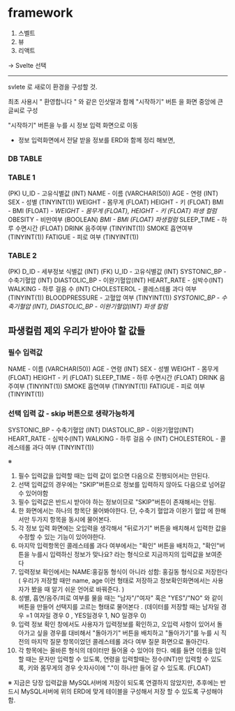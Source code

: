 
# framework

1. 스벨트 
2. 뷰
3. 리액트

→ Svelte 선택

---

svlete 로 새로이 환경을 구성할 것. 

최초 사용시 " 환영합니다 " 와 같은 인삿말과 함께 "시작하기" 버튼 을 화면 중앙에 큰글씨로 구성

"시작하기" 버튼을 누를 시 정보 입력 화면으로 이동

- 정보 입력화면에서 전달 받을 정보를 ERD와 함께 정리 해보면, 

### DB TABLE
### TABLE 1

(PK) U_ID - 고유식별값 (INT)
NAME - 이름 (VARCHAR(50))
AGE - 연령 (INT)
SEX - 성별 (TINYINT(1))
WEIGHT - 몸무게 (FLOAT)
HEIGHT - 키 (FLOAT)
BMI - BMI (FLOAT) - *WEIGHT - 몸무게 (FLOAT), HEIGHT - 키 (FLOAT) 파생 컬럼*
OBESITY - 비만여부 (BOOLEAN) *BMI - BMI (FLOAT) 파생컬럼*
SLEEP_TIME - 하루 수면시간 (FLOAT)
DRINK 음주여부 (TINYINT(1))
SMOKE 흡연여부 (TINYINT(1))
FATIGUE - 피로 여부 (TINYINT(1))

### TABLE 2

(PK) D_ID - 세부정보 식별값 (INT)
(FK) U_ID - 고유식별값 (INT)
SYSTONIC_BP - 수축기혈압 (INT)
DIASTOLIC_BP - 이완기혈압(INT)
HEART_RATE - 심박수(INT)
WALKING - 하루 걸음 수 (INT)
CHOLESTEROL - 콜레스테롤 과다 여부 (TINYINT(1))
BLOODPRESSURE - 고혈압 여부 (TINYINT(1)) *SYSTONIC_BP - 수축기혈압 (INT), DIASTOLIC_BP - 이완기혈압(INT) 파생 칼럼*


## 파생컬럼 제외 우리가 받아야 할 값들 
### 필수 입력값

NAME - 이름 (VARCHAR(50))
AGE - 연령 (INT)
SEX - 성별 
WEIGHT - 몸무게 (FLOAT)
HEIGHT - 키 (FLOAT)
SLEEP_TIME - 하루 수면시간 (FLOAT)
DRINK 음주여부 (TINYINT(1))
SMOKE 흡연여부 (TINYINT(1))
FATIGUE - 피로 여부 (TINYINT(1))


### 선택 입력 값 - skip 버튼으로 생략가능하게

SYSTONIC_BP - 수축기혈압 (INT)
DIASTOLIC_BP - 이완기혈압(INT)
HEART_RATE - 심박수(INT)
WALKING - 하루 걸음 수 (INT)
CHOLESTEROL - 콜레스테롤 과다 여부 (TINYINT(1))

※
1. 필수 입력값을 입력할 때는 입력 값이 없으면 다음으로 진행되어서는 안된다. 
2. 선택 입력값의 경우에는 "SKIP"버튼으로 정보를 입력하지 않아도 다음으로 넘어갈 수 있어야함
3. 필수 입력값은 반드시 받아야 하는 정보이므로 "SKIP"버튼이 존재해서는 안됨. 
4. 한 화면에서는 하나의 항목단 물어봐야한다. 단, 수축기 혈압과 이완기 혈압 에 한해서만 두가지 항목을 동시에 물어본다. 
5. 각 정보 입력 화면에는 오입력을 생각해서 "뒤로가기" 버튼을 배치해서 입력한 값을 수정할 수 있는 기능이 있어야한다. 
6. 마지막 입력항목인 콜레스테롤 과다 여부에서는 "확인" 버튼을 배치하고, "확인"버튼을 누를시 입력하신 정보가 맞나요? 라는 형식으로 지금까지의 입력값을 보여준다
7. 입력정보 확인에서는 NAME:홍길동 형식이 아니라 성함: 홍길동 형식으로 저장한다 
   ( 우리가 저장할 때만 name, age 이런 형태로 저장하고 정보확인화면에서는 사용자가 봤을 때 알기 쉬운 언어로 바꿔준다. )
8. 성별, 흡연/음주/피로 여부를 물을 때는 "남자"/"여자" 혹은 "YES"/"NO" 와 같이 버튼을 만들어 선택지를 고르는 형태로 물어본다 . (데이터를 저장할 때는 남자일 경우 =1 여자일 경우 0 , YES일경우 1, NO 일경우 0)
9. 입력 정보 확인 창에서도 사용자가 입력정보를 확인하고, 오입력 사항이 있어서 돌아가고 싶을 경우를 대비해서 "돌아가기" 버튼을 배치하고 "돌아가기"를 누를 시 직전의 마지막 질문 항목이었던 콜레스테롤 과다 여부 질문 화면으로 돌아간다. 
10. 각 항목에는 올바른 형식의 데이터만 들어올 수 있어야 한다.  예를 들면 이름을 입력할 때는 문자만 입력할 수 있도록, 연령을 입력할때는 정수(INT)만 입력할 수 있도록, 키와 몸무게의 경우 숫자사이에 "."이 하나만 들어 갈 수 있도록. (FLOAT)

※ 지금은 당장 입력값을 MySQL서버에 저장이 되도록 연결하지 않았지만, 추후에는 반드시 MySQL서버에 위의 ERD에 맞게 테이블을 구성해서 저장 할 수 있도록 구성해야함. 